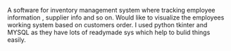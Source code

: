 A software for inventory management system where tracking employee information , supplier info and so on. Would like to visualize the employees working system based on customers order. I used python tkinter and MYSQL as they have lots of readymade sys which help to bulid things easily.
